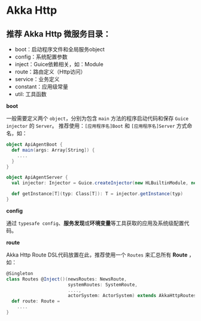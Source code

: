 # Akka Http

## 推荐 Akka Http 微服务目录：

- boot：启动程序文件和全局服务object
- config：系统配置参数
- inject：Guice依赖相关，如：Module
- route：路由定义（Http访问）
- service：业务定义
- constant：应用级常量
- util: 工具函数

**boot**

一般需要定义两个 `object`，分别为包含 `main` 方法的程序启动代码和保存 `Guice injector` 的 `Server`。
推荐使用：`[应用程序名]Boot` 和 `[应用程序名]Server` 方式命名，如：

```scala
object ApiAgentBoot {
  def main(args: Array[String]) {
    ....
  }
}

object ApiAgentServer {
  val injector: Injector = Guice.createInjector(new HLBuiltinModule, new IgApiAgentModule)

  def getInstance[T](typ: Class[T]): T = injector.getInstance(typ)  
}
```

**config**

通过 `typesafe config`、**服务发现**或**环境变量**等工具获取的应用及系统级配置代码。

**route**

Akka Http Route DSL代码放置在此，推荐使用一个 `Routes` 来汇总所有 **Route** ，如：

```scala
@Singleton
class Routes @Inject()(newsRoutes: NewsRoute,
                       systemRoutes: SystemRoute,
                       ....,
                       actorSystem: ActorSystem) extends AkkaHttpRoutes {
  def route: Route =
    ....
}
```

